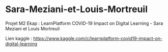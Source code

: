 # Sara-Meziani-et-Louis-Mortreuil
Projet M2 Ekap : LearnPlatform COVID-19 Impact on Digital Learning - Sara Meziani et Louis Mortreuil

Lien kaggle : https://www.kaggle.com/c/learnplatform-covid19-impact-on-digital-learning


